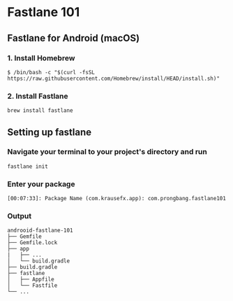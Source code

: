# Fastlane 101

## Fastlane for Android (macOS)
   
### 1. Install Homebrew
   
```shell script
$ /bin/bash -c "$(curl -fsSL https://raw.githubusercontent.com/Homebrew/install/HEAD/install.sh)"
```
   
### 2. Install Fastlane
   
```shell script
brew install fastlane
````

## Setting up fastlane

### Navigate your terminal to your project's directory and run

```shell script
fastlane init
```

### Enter your package

```shell script
[00:07:33]: Package Name (com.krausefx.app): com.prongbang.fastlane101
```

### Output

```
androoid-fastlane-101
├── Gemfile
├── Gemfile.lock
├── app
|   ├── ...
│   └── build.gradle
├── build.gradle
├── fastlane
│   ├── Appfile
│   └── Fastfile
└── ...
```

## 
